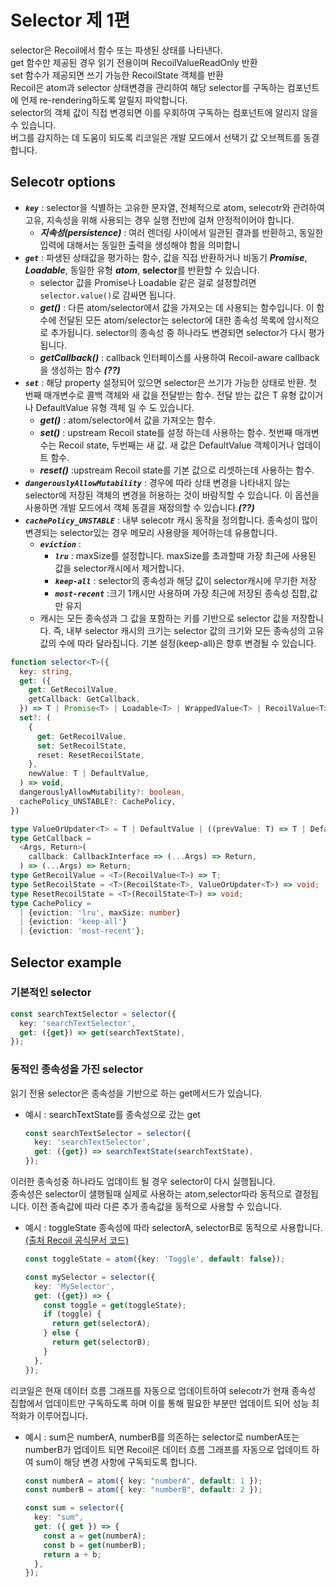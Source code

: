 # **Selector 제 1편**

selector은 Recoil에서 함수 또는 파생된 상태를 나타낸다.  
get 함수만 제공된 경우 읽기 전용이며 RecoilValueReadOnly 반환  
set 함수가 제공되면 쓰기 가능한 RecoilState 객체를 반환  
Recoil은 atom과 selector 상태변경을 관리하여 해당 selector를 구독하는 컴포넌트에 언제 re-rendering하도록 알릴지 파악합니다.  
selector의 객체 값이 직접 변경되면 이를 우회하여 구독하는 컴포넌트에 알리지 않을 수 있습니다.  
버그를 감지하는 데 도움이 되도록 리코일은 개발 모드에서 선택기 값 오브젝트를 동결합니다.

## **Selecotr options**

- ***`key`*** : selector을 식별하는 고유한 문자열, 전체적으로 atom, selecotr와 관려하여 고유, 지속성을 위해 사용되는 경우 실행 전반에 걸쳐 안정적이어야 합니다.
  - ***지속성(persistence)*** : 여러 렌더링 사이에서 일관된 결과를 반환하고, 동일한 입력에 대해서는 동일한 출력을 생성해야 함을 의미합니
- ***`get`*** : 파생된 상태값을 평가하는 함수, 값을 직접 반환하거나 비동기 ***Promise***, ***Loadable***, 동일한 유형 ***atom***, **selector**를 반환할 수 있습니다.
  - selector 값을 Promise나 Loadable 같은 걸로 설정할려면 `selector.value()`로 감싸면 됩니다.
  - ***get()*** : 다른 atom/selector에서 값을 가져오는 데 사용되는 함수입니다. 이 함수에 전달된 모든 atom/selector는 selector에 대한 종속성 목록에 암시적으로 추가됩니다. selector의 종속성 중 하나라도 변경되면 selector가 다시 평가됩니다.
  - ***getCallback()*** : callback 인터페이스를 사용하여 Recoil-aware callback을 생성하는 함수 ***(??)***
- ***`set`*** : 해당 property 설정되어 있으면 selector은 쓰기가 가능한 상태로 반환. 첫 번째 매개변수로 콜백 객체와 새 값을 전달받는 함수. 전달 받는 값은 T 유형 값이거나 DefaultValue 유형 객체 일 수 도 있습니다.
  - ***get()*** : atom/selector에서 값을 가져오는 함수.
  - ***set()*** : upstream Recoil state를 설정 하는데 사용하는 함수. 첫번째 매개변수는 Recoil state, 두번째는 새 값. 새 값은 DefaultValue 객체이거나 업데이트 함수.
  - ***reset()*** :upstream Recoil state를 기본 값으로 리셋하는데 사용하는 함수.
- ***`dangerouslyAllowMutability`*** : 경우에 따라 상태 변경을 나타내지 않는 selector에 저장된 객체의 변경을 허용하는 것이 바람직할 수 있습니다. 이 옵션을 사용하면 개발 모드에서 객체 동결을 재정의할 수 있습니다.***(??)***
- ***`cachePolicy_UNSTABLE`*** : 내부 selecotr 캐시 동작을 정의합니다. 종속성이 많이 변경되는 selector있는 경우 메모리 사용량을 제어하는데 유용합니다.
  - ***`eviction`*** :
    - ***`lru`*** : maxSize를 설정합니다. maxSize를 초과할때 가장 최근에 사용된 값을 selector캐시에서 제거합니다.
    - ***`keep-all`*** : selector의 종속성과 해당 값이 selector캐시에 무기한 저장
    - ***`most-recent`*** :크기 1캐시만 사용하며 가장 최근에 저장된 종속성 집합,값만 유지  
  - 캐시는 모든 종속성과 그 값을 포함하는 키를 기반으로 selector 값을 저장합니다. 즉, 내부 selector 캐시의 크기는 selector 값의 크기와 모든 종속성의 고유 값의 수에 따라 달라집니다. 기본 설정(keep-all)은 향후 변경될 수 있습니다.

```typescript
function selector<T>({
  key: string,
  get: ({
    get: GetRecoilValue,
    getCallback: GetCallback,
  }) => T | Promise<T> | Loadable<T> | WrappedValue<T> | RecoilValue<T>,
  set?: (
    {
      get: GetRecoilValue,
      set: SetRecoilState,
      reset: ResetRecoilState,
    },
    newValue: T | DefaultValue,
  ) => void,
  dangerouslyAllowMutability?: boolean,
  cachePolicy_UNSTABLE?: CachePolicy,
})
```

```typescript
type ValueOrUpdater<T> = T | DefaultValue | ((prevValue: T) => T | DefaultValue);
type GetCallback =
  <Args, Return>(
    callback: CallbackInterface => (...Args) => Return,
  ) => (...Args) => Return;
type GetRecoilValue = <T>(RecoilValue<T>) => T;
type SetRecoilState = <T>(RecoilState<T>, ValueOrUpdater<T>) => void;
type ResetRecoilState = <T>(RecoilState<T>) => void;
type CachePolicy =
  | {eviction: 'lru', maxSize: number}
  | {eviction: 'keep-all'}
  | {eviction: 'most-recent'};
```

## **Selector example**

### **기본적인 selector**

```typescript
const searchTextSelector = selector({
  key: 'searchTextSelector',
  get: ({get}) => get(searchTextState),
});
```

### **동적인 종속성을 가진 selector**

읽기 전용 selector은 종속성을 기반으로 하는 get메서드가 있습니다.  

- 예시 :  searchTextState를 종속성으로 갔는 get

  ```typescript
  const searchTextSelector = selector({
    key: 'searchTextSelector',
    get: ({get}) => searchTextState(searchTextState),
  });

이러한 종속성중 하나라도 업데이트 될 경우 selector이 다시 실행됩니다.  
종속성은 selector이 샐행될때 실제로 사용하는 atom,selector따라 동적으로 결정됩니다. 이전 종속값에 따라 다른 추가 종속값을 동적으로 사용할 수 있습니다.

- 예시 : toggleState 종속성에 따라 selectorA, selectorB로 동적으로 사용합니다. [(출처 Recoil 공식문서 코드)](https://recoiljs.org/docs/api-reference/core/selector#dynamic-dependencies)

  ```typescript
  const toggleState = atom({key: 'Toggle', default: false});

  const mySelector = selector({
    key: 'MySelector',
    get: ({get}) => {
      const toggle = get(toggleState);
      if (toggle) {
        return get(selectorA);
      } else {
        return get(selectorB);
      }
    },
  });
  ```

리코일은 현재 데이터 흐름 그래프를 자동으로 업데이트하여 selecotr가 현재 종속성 집합에서 업데이트만 구독하도록 하며 이를 통해 필요한 부분만 업데이트 되어 성능 최적화가 이루어집니다.

- 예시 : sum은 numberA, numberB를 의존하는 selector로 numberA또는 numberB가 업데이트 되면  Recoil은 데이터 흐름 그래프를 자동으로 업데이트 하여 sum이 해당 변경 사항에 구독되도록 합니다.

  ```typescript
  const numberA = atom({ key: "numberA", default: 1 });
  const numberB = atom({ key: "numberB", default: 2 });
  
  const sum = selector({
    key: "sum",
    get: ({ get }) => {
      const a = get(numberA);
      const b = get(numberB);
      return a + b;
    },
  });
  ```